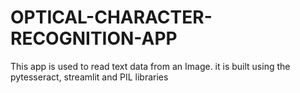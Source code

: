 # OPTICAL-CHARACTER-RECOGNITION-APP
This app is used to read text data from an Image.
it is built using the pytesseract, streamlit and PIL libraries
